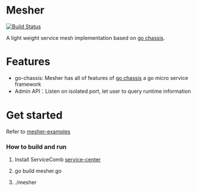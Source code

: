 # Mesher

[![Build Status](https://travis-ci.org/go-chassis/mesher.svg?branch=master)](https://travis-ci.org/go-chassis/mesher)

A light weight service mesh implementation based on [go chassis](https://github.com/ServiceComb/go-chassis).


# Features
- go-chassis: Mesher has all of features of [go chassis](https://github.com/ServiceComb/go-chassis)
a go micro service framework
- Admin API：Listen on isolated port, let user to query runtime information 


# Get started
Refer to [mesher-examples](https://github.com/go-chassis/mesher-examples)

### How to build and run

1. Install ServiceComb [service-center](https://github.com/ServiceComb/service-center/releases)

2. go build mesher.go

3. ./mesher

